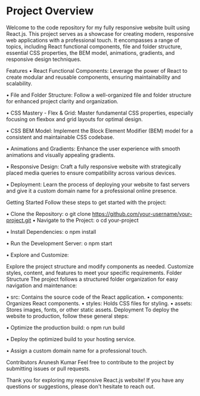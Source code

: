 

# Project Overview


Welcome to the code repository for my fully responsive website built using React.js. This project serves as a showcase for creating modern, responsive web applications with a professional touch. It encompasses a range of topics, including React functional components, file and folder structure, essential CSS properties, the BEM model, animations, gradients, and responsive design techniques.

Features
• React Functional Components: Leverage the power of React to create modular and reusable components, ensuring maintainability and scalability.

•	File and Folder Structure: Follow a well-organized file and folder structure for enhanced project clarity and organization.

•	CSS Mastery - Flex & Grid: Master fundamental CSS properties, especially focusing on flexbox and grid layouts for optimal design.

•	CSS BEM Model: Implement the Block Element Modifier (BEM) model for a consistent and maintainable CSS codebase.

•	Animations and Gradients: Enhance the user experience with smooth animations and visually appealing gradients.

•	Responsive Design: Craft a fully responsive website with strategically placed media queries to ensure compatibility across various devices.

•	Deployment: Learn the process of deploying your website to fast servers and give it a custom domain name for a professional online presence.

Getting Started
Follow these steps to get started with the project:

•	Clone the Repository:
  o	git clone https://github.com/your-username/your-project.git
•	Navigate to the Project:
  o	cd your-project

•	Install Dependencies:
  o	npm install

•	Run the Development Server:
  o	npm start

•	Explore and Customize:

Explore the project structure and modify components as needed.
Customize styles, content, and features to meet your specific requirements.
Folder Structure
The project follows a structured folder organization for easy navigation and maintenance:

•	src: Contains the source code of the React application.
•	components: Organizes React components.
•	styles: Holds CSS files for styling.
•	assets: Stores images, fonts, or other static assets.
Deployment
To deploy the website to production, follow these general steps:

•	Optimize the production build:
  o	npm run build

•	Deploy the optimized build to your hosting service.

•	Assign a custom domain name for a professional touch.

Contributors
Arunesh Kumar
Feel free to contribute to the project by submitting issues or pull requests.

Thank you for exploring my responsive React.js website! If you have any questions or suggestions, please don't hesitate to reach out.
